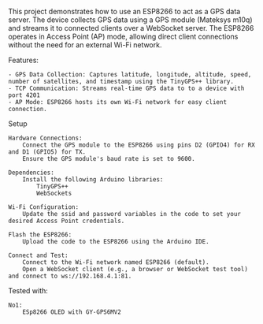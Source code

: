 This project demonstrates how to use an ESP8266 to act as a GPS data server. The device collects GPS data using a GPS module (Mateksys m10q) and streams it to connected clients over a WebSocket server. The ESP8266 operates in Access Point (AP) mode, allowing direct client connections without the need for an external Wi-Fi network.

Features:

    - GPS Data Collection: Captures latitude, longitude, altitude, speed, number of satellites, and timestamp using the TinyGPS++ library.
    - TCP Communication: Streams real-time GPS data to to a device with port 4201
    - AP Mode: ESP8266 hosts its own Wi-Fi network for easy client connection.

Setup

    Hardware Connections:
        Connect the GPS module to the ESP8266 using pins D2 (GPIO4) for RX and D1 (GPIO5) for TX.
        Ensure the GPS module's baud rate is set to 9600.

    Dependencies:
        Install the following Arduino libraries:
            TinyGPS++
            WebSockets

    Wi-Fi Configuration:
        Update the ssid and password variables in the code to set your desired Access Point credentials.

    Flash the ESP8266:
        Upload the code to the ESP8266 using the Arduino IDE.

    Connect and Test:
        Connect to the Wi-Fi network named ESP8266 (default).
        Open a WebSocket client (e.g., a browser or WebSocket test tool) and connect to ws://192.168.4.1:81.


Tested with:

    No1:
        ESp8266 OLED with GY-GPS6MV2 
